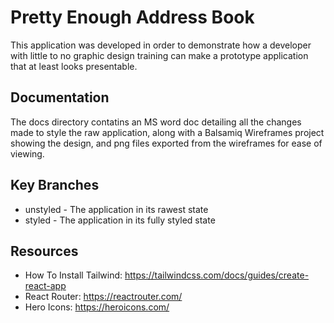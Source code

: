 # Pretty Enough Address Book

This application was developed in order to demonstrate how a developer 
with little to no graphic design training can make a prototype 
application that at least looks presentable.

## Documentation
The docs directory contatins an MS word doc detailing all the changes made to style the raw application, along with a Balsamiq Wireframes project showing the design, and png files exported from the wireframes for ease of viewing.

## Key Branches
* unstyled - The application in its rawest state
* styled - The application in its fully styled state

## Resources
* How To Install Tailwind: https://tailwindcss.com/docs/guides/create-react-app
* React Router:  https://reactrouter.com/
* Hero Icons: https://heroicons.com/
